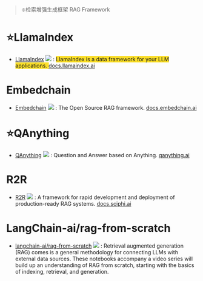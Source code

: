 > ❇️检索增强生成框架 RAG Framework 
>

# ⭐LlamaIndex
+ [LlamaIndex](https://github.com/run-llama/llama_index) ![](https://img.shields.io/github/stars/run-llama/llama_index?style=social) : <font style="background-color:#FBDE28;">LlamaIndex is a data framework for your LLM applications. </font>[docs.llamaindex.ai](https://docs.llamaindex.ai/)

# Embedchain
+ [Embedchain](https://github.com/embedchain/embedchain) ![](https://img.shields.io/github/stars/embedchain/embedchain?style=social) : The Open Source RAG framework. [docs.embedchain.ai](https://docs.embedchain.ai/)

# ⭐QAnything
+ [QAnything](https://github.com/netease-youdao/QAnything) ![](https://img.shields.io/github/stars/netease-youdao/QAnything?style=social) : Question and Answer based on Anything. [qanything.ai](https://qanything.ai/)

# R2R
+ [R2R](https://github.com/SciPhi-AI/R2R) ![](https://img.shields.io/github/stars/SciPhi-AI/R2R?style=social) : A framework for rapid development and deployment of production-ready RAG systems. [docs.sciphi.ai](https://docs.sciphi.ai/)

# LangChain-ai/rag-from-scratch
+ [langchain-ai/rag-from-scratch](https://github.com/langchain-ai/rag-from-scratch) ![](https://img.shields.io/github/stars/langchain-ai/rag-from-scratch?style=social) : Retrieval augmented generation (RAG) comes is a general methodology for connecting LLMs with external data sources. These notebooks accompany a video series will build up an understanding of RAG from scratch, starting with the basics of indexing, retrieval, and generation.



